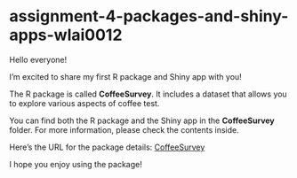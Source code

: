 
# assignment-4-packages-and-shiny-apps-wlai0012

Hello everyone!

I’m excited to share my first R package and Shiny app with you! 

The R package is called **CoffeeSurvey**. It includes a dataset that allows you to explore various aspects of coffee test.

You can find both the R package and the Shiny app in the **CoffeeSurvey** folder. For more information, please check the contents inside.

Here’s the URL for the package details: [CoffeeSurvey](https://etc5523-2024.github.io/assignment-4-packages-and-shiny-apps-wlai0012/)

I hope you enjoy using the package!